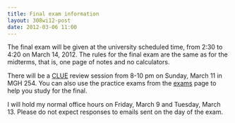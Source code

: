 ```yaml
---
title: Final exam information
layout: 308wi12-post
date: 2012-03-06 11:00
---
```


The final exam will be given at the university scheduled time, from 2:30 to 4:20 on March 14, 2012. The rules for the final exam are the same as for the midterms, that is, one page of notes and no calculators.

There will be a [CLUE][clue] review session from 8-10 pm on Sunday, March 11 in MGH 254. You can also use the practice exams from the [exams][exams] page to help you study for the final.

I will hold my normal office hours on Friday, March 9 and Tuesday, March 13. Please do not expect responses to emails sent on the day of the exam.

[clue]: http://depts.washington.edu/clue/index.php
[exams]: {{site.url}}/math308/wi12/exams/


